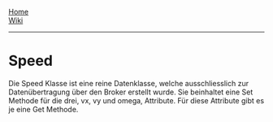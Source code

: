 [Home](home)  
[Wiki](WikiSolidus)  

-----------------------------
  
# Speed
Die Speed Klasse ist eine reine Datenklasse, welche ausschliesslich zur Datenübertragung über den Broker erstellt wurde. Sie beinhaltet eine Set Methode für die drei, vx, vy und omega, Attribute. Für diese Attribute gibt es je eine Get Methode.
